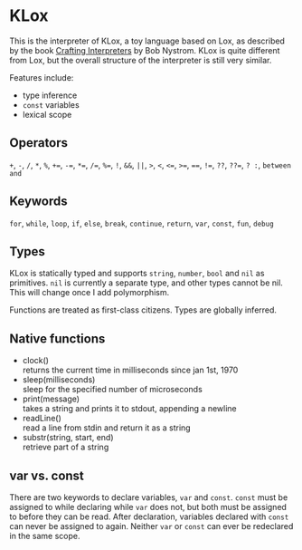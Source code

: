 # KLox

This is the interpreter of KLox, a toy language based on Lox, as described by the book [Crafting Interpreters](http://craftinginterpreters.com/) by Bob Nystrom. KLox is quite different from Lox, but the overall structure of the interpreter is still very similar.

Features include:
- type inference
- `const` variables
- lexical scope

## Operators

`+`, `-`, `/`, `*`, `%`, `+=`, `-=`, `*=`, `/=`, `%=`, `!`, `&&`, `||`, `>`, `<`, `<=`, `>=`, `==`, `!=`, `??`, `??=`, `? :`, `between and`

## Keywords

`for`, `while`, `loop`, `if`, `else`, `break`, `continue`, `return`, `var`, `const`, `fun`, `debug`

## Types

KLox is statically typed and supports `string`, `number`, `bool` and `nil` as primitives. `nil` is currently a separate type, and other types cannot be nil. This will change once I add polymorphism.

Functions are treated as first-class citizens. Types are globally inferred.

## Native functions

- clock()  
  returns the current time in milliseconds since jan 1st, 1970
- sleep(milliseconds)  
  sleep for the specified number of microseconds
- print(message)  
  takes a string and prints it to stdout, appending a newline
- readLine()  
  read a line from stdin and return it as a string
- substr(string, start, end)  
  retrieve part of a string

## var vs. const

There are two keywords to declare variables, `var` and `const`. `const` must be assigned to while declaring while `var` does not, but both must be assigned to before they can be read. After declaration, variables declared with `const` can never be assigned to again. Neither `var` or `const` can ever be redeclared in the same scope. 
